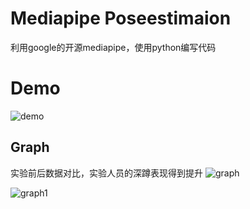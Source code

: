# Mediapipe Poseestimaion
利用google的开源mediapipe，使用python编写代码



# Demo
![demo](https://imgur.com/kSPWDVL.gif)

## Graph
实验前后数据对比，实验人员的深蹲表现得到提升
![graph](https://imgur.com/CuuKwXI.jpg)

![graph1](https://imgur.com/UpyrYsq.jpg)
